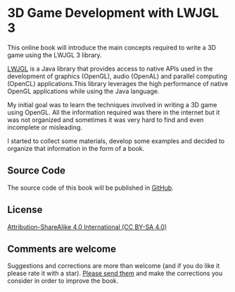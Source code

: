 3D Game Development with LWJGL 3
=======

This online book will introduce the main concepts required to write a 3D game using the LWJGL 3 library.

[LWJGL](http://www.lwjgl.org/) is a Java library that provides access to native APIs used in the development of graphics (OpenGL), audio (OpenAL) and parallel computing (OpenCL) applications.This library leverages the high performance of native OpenGL applications while using the Java language.

My initial goal was to learn the techniques involved in writing a 3D game using OpenGL. All the information required was there in the internet but it was not organized and sometimes it was very hard to find and even incomplete or misleading.

I started to collect some materials, develop some examples and decided to organize that information in the form of a book.

## Source Code

The source code of this book will be published in [GitHub](https://github.com/lwjglgamedev/lwjglbook).

## License

[Attribution-ShareAlike 4.0 International (CC BY-SA 4.0)](http://creativecommons.org/licenses/by-sa/4.0/)

## Comments are welcome

Suggestions and corrections are more than welcome (and if you do like it please rate it with a star). [Please send them](https://www.gitbook.com/book/lwjglgamedev/3d-game-development-with-lwjgl/contact) and make the corrections you consider in order to improve the book.

